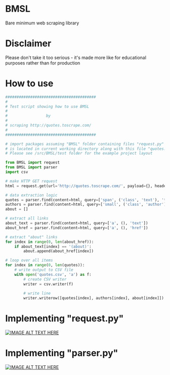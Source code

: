 # BMSL
Bare minimum web scraping library

# Disclaimer
Please don't take it too serious - it's made more like for educational purposes rather than for production

# How to use
```python
########################################
#
# Test script showing how to use BMSL
#
#                 by
#
# scraping http://quotes.toscrape.com/
#
########################################

# import packages assuming "BMSL" folder containing files "request.py" and "parser.py"
# is located in current working directory along with this file "quotes.py".
# Please see /src/BMSL/test folder for the example project layout

from BMSL import request
from BMSL import parser
import csv

# make HTTP GET request
html = request.get(url='http://quotes.toscrape.com/', payload={}, headers={})

# data extraction logic
quotes = parser.find(content=html, query=['span', ('class', 'text'), 'text'])
authors = parser.find(content=html, query=['small', ('class', 'author'), 'text'])
about = []

# extract all links
about_text = parser.find(content=html, query=['a', (), 'text'])
about_href = parser.find(content=html, query=['a', (), 'href'])

# extract "about" links
for index in range(0, len(about_href)):
    if about_text[index] == '(about)':
        about.append(about_href[index])

# loop over all items
for index in range(0, len(quotes)):
    # write output to CSV file
    with open('quotes.csv', 'a') as f:
        # create CSV writer
        writer = csv.writer(f)
        
        # write line
        writer.writerow([quotes[index], authors[index], about[index]])
```

# Implementing "request.py"
[![IMAGE ALT TEXT HERE](https://img.youtube.com/vi/fcnxo3iCaa0/0.jpg)](https://www.youtube.com/watch?v=fcnxo3iCaa0)

# Implementing "parser.py"
[![IMAGE ALT TEXT HERE](https://img.youtube.com/vi/PwjP0berJR0/0.jpg)](https://youtu.be/PwjP0berJR0)


